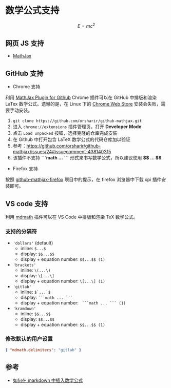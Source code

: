 # 数学公式支持

$$E = mc^{2}$$

## 网页 JS 支持

* [MathJax](https://github.com/mathjax/mathjax)

## GitHub 支持

* Chrome 支持

利用 [MathJax Plugin for Github](https://github.com/orsharir/github-mathjax) Chrome 插件可以在 GitHub 中排版和渲染 LaTex 数学公式。遗憾的是，在 Linux 下的 [Chrome Web Store](https://chrome.google.com/webstore/detail/mathjax-plugin-for-github/ioemnmodlmafdkllaclgeombjnmnbima) 安装会失败，需要手动安装。

1. `git clone https://github.com/orsharir/github-mathjax.git`
2. 进入 `chrome://extensions` 插件管理页，打开 **Developer Mode**
3. 点击 `Load unpacked` 按钮，选择克隆的仓库完成安装
4. 在 Github 中打开包含 LaTeX 数学公式的代码仓库加以验证
5. 参考：<https://github.com/orsharir/github-mathjax/issues/24#issuecomment-438140315>
6. 该插件不支持 **\`\`\`math ... \`\`\`** 形式来书写数学公式，所以建议使用 **\$\$ ... \$\$**

* Firefox 支持

按照 [github-mathjax-firefox](https://github.com/traversaro/github-mathjax-firefox) 项目中的提示，在 firefox 浏览器中下载 xpi 插件安装即可。

## VS code 支持

利用 [mdmath](https://github.com/goessner/mdmath) 插件可以在 VS Code 中排版和渲染 TeX 数学公式。

### 支持的分隔符

* `'dollars'` (default)
  * inline: `$...$`
  * display: `$$...$$`
  * display + equation number: `$$...$$ (1)`
* `'brackets'`
  * inline: `\(...\)`
  * display: `\[...\]`
  * display + equation number: `\[...\] (1)`
* `'gitlab'`
  * inline: ``$`...`$``
  * display: `` ```math ... ``` ``
  * display + equation number: `` ```math ... ``` (1)``
* `'kramdown'`
  * inline: ``$$...$$``
  * display: `$$...$$`
  * display + equation number: `$$...$$ (1)`

### 修改默认的用户设置

```json
{ "mdmath.delimiters": "gitlab" }
```

## 参考

* [如何在 markdown 中插入数学公式](http://mashangxue123.com/markdown/902675789.html)
